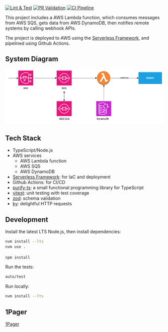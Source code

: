 [![Lint & Test](https://github.com/nkcoder/whitehaven/actions/workflows/lint_test.yml/badge.svg)](https://github.com/nkcoder/whitehaven/actions/workflows/validate_pr.yml) [![PR Validation](https://github.com/nkcoder/whitehaven/actions/workflows/validate_pr.yml/badge.svg)](https://github.com/nkcoder/whitehaven/actions/workflows/validate_pr.yml) [![CI Pipeline](https://github.com/nkcoder/whitehaven/actions/workflows/deploy_pipeline.yml/badge.svg?branch=main)](https://github.com/nkcoder/whitehaven/actions/workflows/deploy_pipeline.yml)

This project includes a AWS Lambda function, which consumes messages from AWS SQS, gets data from AWS DynamoDB, then notifies remote systems by calling webhook APIs.

The project is deployed to AWS using the [Serverless Framework](https://www.serverless.com/), and pipelined using Github Actions.

## System Diagram

![system diagram](./docs/whitehaven_diagram.png)

## Tech Stack

- TypeScript/Node.js
- AWS services
  - AWS Lambda function
  - AWS SQS
  - AWS DynamoDB
- [Serverless Framework](https://www.serverless.com/): for IaC and deployment
- Github Actions: for CI/CD
- [purify-ts](https://gigobyte.github.io/purify/): a small functional programming library for TypeScript
- [vitest](https://vitest.dev/): unit testing with test coverage
- [zod](https://zod.dev/): schema validation
- [ky](https://github.com/sindresorhus/ky): delightful HTTP requests

## Development

Install the latest LTS Node.js, then install dependencies:

```sh
nvm install --lts
nvm use .

npm install
```

Run the tests:

```sh
auto/test
```

Run locally:

```sh
nvm install --lts
```

## 1Pager

[1Pager](./docs/1pager.md)
